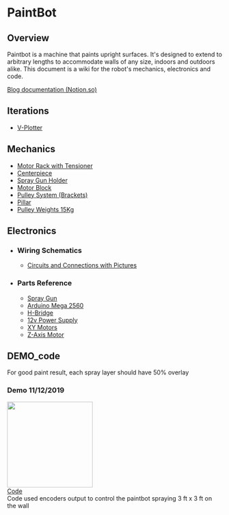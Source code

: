 # PaintBot

## Overview
Paintbot is a machine that paints upright surfaces. It's designed to extend to arbitrary lengths to accommodate walls of any size, indoors and outdoors alike. This document is a wiki for the robot's mechanics, electronics and code.

[Blog documentation (Notion.so)](https://www.notion.so/Paint-Bot-9628c4905eeb4714969bc28a3e177a94)

## Iterations
  * [V-Plotter](https://github.com/UniKlo/PaintBot/tree/master/Iterations/V-Plotter)
  
## Mechanics
  * [Motor Rack with Tensioner](https://github.com/UniKlo/PaintBot/tree/master/Mechanics/MotorRack)
  * [Centerpiece](https://github.com/UniKlo/PaintBot/tree/master/Mechanics/Centerpiece)
  * [Spray Gun Holder](https://github.com/UniKlo/PaintBot/tree/master/Mechanics/SprayGunHolder)
  * [Motor Block](https://github.com/UniKlo/PaintBot/tree/master/Mechanics/MotorBlock)
  * [Pulley System (Brackets)](https://github.com/UniKlo/PaintBot/tree/master/Mechanics/PulleySystem)
  * [Pillar](https://github.com/UniKlo/PaintBot/tree/master/Mechanics/Pillar)
  * [Pulley Weights 15Kg](https://github.com/UniKlo/PaintBot/tree/master/Mechanics/PulleyWeights)

## Electronics
  - ### Wiring Schematics
    * [Circuits and Connections with Pictures](https://github.com/UniKlo/PaintBot/tree/master/Electronics/Wiring)
  
  - ###  Parts Reference
    * [Spray Gun](https://github.com/UniKlo/PaintBot/tree/master/Electronics/Parts/SprayGun)
    * [Arduino Mega 2560](https://github.com/UniKlo/PaintBot/tree/master/Electronics/Parts/Arduino)
    * [H-Bridge](https://github.com/UniKlo/PaintBot/tree/master/Electronics/Parts/H-Bridge)
    * [12v Power Supply](https://github.com/UniKlo/PaintBot/tree/master/Electronics/Parts/PowerSupply)
    * [XY Motors](https://github.com/UniKlo/PaintBot/tree/master/Electronics/Parts/XYMotors)
    * [Z-Axis Motor](https://github.com/UniKlo/PaintBot/tree/master/Electronics/Parts/Z-AxisMotor)

## DEMO_code

For good paint result, each spray layer should have 50% overlay <br/>
### Demo 11/12/2019 <br/>
[<img src="https://imgur.com/UIRjAdK.jpg" width="200">](https://s3.us-west-2.amazonaws.com/secure.notion-static.com/7d0dce7c-0327-4c29-8f80-19949124757a/A6B893AF-5B91-4EBE-B7AC-E00EC5459D5E.mp4?X-Amz-Algorithm=AWS4-HMAC-SHA256&X-Amz-Credential=ASIAT73L2G45CFZBT5XP%2F20191115%2Fus-west-2%2Fs3%2Faws4_request&X-Amz-Date=20191115T082712Z&X-Amz-Expires=86400&X-Amz-Security-Token=IQoJb3JpZ2luX2VjEDAaCXVzLXdlc3QtMiJGMEQCIAUO7B%2B5k17YGmQs1PXu%2BkSPHHJxscoJCVqCYNmg5vyaAiAd9%2B4hUmrIms3INPAjYfIx1CZvNfKom%2BQYh3wdzwF31irRAghZEAAaDDI3NDU2NzE0OTM3MCIM%2B8fQlbSrENvdzQesKq4CU5k1G%2FL%2FBnqNh6bNl2BidvJr4t6VtqUPoQrEuaSDCxDOtIRGV2Tinavso05p84wu78VNNPFE98byosxCIZ%2FFh3y%2BsBW3WCc39rOhWgox5HACxyZF2opOkwe8mxPhTMtiOxFi2PNhofNqMXaVsT0WLj01ag7YY0i2NfPUicUyGyAdWLK3zoty%2BOwg7u2aH9jFu9ITm96Gj1ivigHycevdvP70Iyb%2Fwx3hTVjpvv%2BGsZdUL25BgZBgaKIrD%2FGSshHl6DCFN%2F0qSIcxY4bX0GZLJCS9T4vYf29xovZkyclDXoetBDcA%2Ftaar2dxJEq4qwF35XZJ01c5rwgtDKq9LMQQ8SJqUQENCtEHvi%2BgiVrwu8gFtOVkm9xR4E1oSlmLUaFGCHZP8PhxDSBjBdl%2F5hkwj7O57gU6zwJPRRSXc0t3XNzGKtIhUWtL%2BIigonfDcSIut%2F5KoLnBMi2LCVm2OY5YYpyq2ZnJY0IdBbp72bHmGWh2t2eB1F7dV68txRdhtia5mwYqWXujsCvmLiLI3Fukam5i9HdcSnsZZGXp3OClDx0MLQv1uA3UY3QmqqEUlzLKSEos8E2Br33QInjn2gi5ciJqAdmVI9RiUQjSqtPUttlq%2Fpev4nS5%2FNY5IjLX9jjF0FbIhWU%2F0b%2BX5MW5Vl3rX9C8u72i75%2BF52OTYpDuLWo4%2BjFlOxLw9kpxxtxePI65zF6oBGlWmJL0mM%2BoCnwpbFt%2FBo5BD18lNlxNeBRGbGxTjvPFpykGldnPROfL550Aw9WTl61oa7sFszrFHqm2PxM%2BI8%2B4VRiyKIF4iFYtFaUPVr6vCBK9qsc3K3vfl3tlpWD%2BINBk227ceGELarSZ%2B9m5uMG6ug%3D%3D&X-Amz-Signature=e8210ff572d41ac41e3a4d45dd7b0e9ea9be742d2cf8a51b6ef6d667bda4f8f6&X-Amz-SignedHeaders=host&response-content-disposition=filename%20%3D%22A6B893AF-5B91-4EBE-B7AC-E00EC5459D5E.mp4%22 "Paint Bot")<br/>
[Code](https://github.com/UniKlo/PaintBot/tree/master/DEMO_code) <br/>
Code used encoders output to control the paintbot spraying 3 ft x 3 ft on the wall
